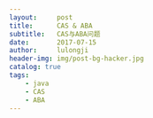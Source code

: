 ```yaml
---
layout:     post
title:      CAS & ABA
subtitle:   CAS与ABA问题
date:       2017-07-15
author:     lulongji
header-img: img/post-bg-hacker.jpg
catalog: true
tags:
    - java
    - CAS
    - ABA
---
```


#   



